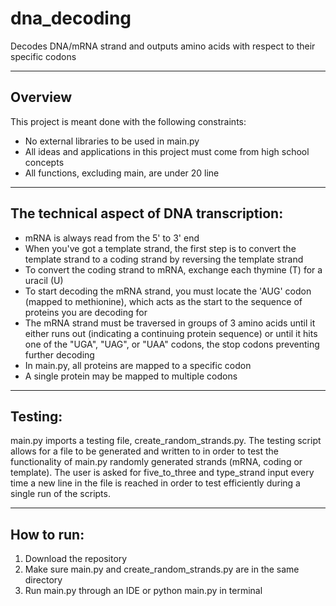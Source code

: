 # dna_decoding
Decodes DNA/mRNA strand and outputs amino acids with respect to their specific codons

---

## Overview
This project is meant done with the following constraints:
- No external libraries to be used in main.py
- All ideas and applications in this project must come from high school concepts
- All functions, excluding main, are under 20 line

---

## The technical aspect of DNA transcription:
- mRNA is always read from the 5' to 3' end
- When you've got a template strand, the first step is to convert the template strand to a coding strand by reversing the template strand
- To convert the coding strand to mRNA, exchange each thymine (T) for a uracil (U)
- To start decoding the mRNA strand, you must locate the 'AUG' codon (mapped to methionine), which acts as the start to the sequence of proteins you are decoding for
- The mRNA strand must be traversed in groups of 3 amino acids until it either runs out (indicating a continuing protein sequence) or until it hits one of the "UGA", "UAG", or "UAA" codons, the stop codons preventing further decoding
- In main.py, all proteins are mapped to a specific codon
- A single protein may be mapped to multiple codons

---

## Testing:
main.py imports a testing file, create_random_strands.py. The testing script allows for a file to be generated and written to in order to test the functionality of main.py randomly generated strands (mRNA, coding or template). The user is asked for five_to_three and type_strand input every time a new line in the file is reached in order to test efficiently during a single run of the scripts.

---

## How to run:
1. Download the repository
2. Make sure main.py and create_random_strands.py are in the same directory
3. Run main.py through an IDE or python main.py in terminal
